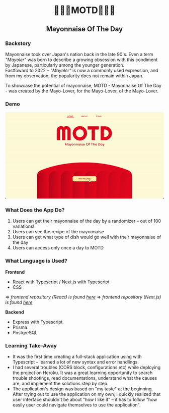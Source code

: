 <h1 align="center">🍳🥚🍳MOTD🥚🍳🥚</h1>
<h2 align="center">Mayonnaise Of The Day</h2>

### Backstory
Mayonnaise took over Japan's nation back in the late 90's. Even a term <i>"Mayoler"</i> was born to describe a growing obsession with this condiment by Japanese, particularly among the younger generation.<br>
Fastfoward to 2022 – <i>"Mayoler"</i> is now a commonly used expression, and from my observation, the popularity does not remain within Japan.

To showcase the potential of mayonnaise, MOTD - Mayonnaise Of The Day - was created by the Mayo-Lover, for the Mayo-Lover, of the Mayo-Lover.


### Demo
![motd demo gif](https://github.com/sigristarisa/motd-server/blob/main/assets/motd-demo.gif?raw=true)



### What Does the App Do?
1. Users can get their mayonnaise of the day by a randomizer – out of 100 variations!
2. Users can see the recipe of the mayonnaise
3. Users can get what type of dish would go well with their mayonnaise of the day
4. Users can access only once a day to MOTD

### What Language is Used?
**Frontend**
- React with Typescript / Next.js with Typescript
- CSS

=> *frontend repository (React) is found [here](https://github.com/sigristarisa/motd-client)*
=> *frontend repository (Next.js) is found [here](https://github.com/sigristarisa/motd-nextjs)*


**Backend** 
- Express with Typescript
- Prisma
- PostgreSQL<br/>

### Learning Take-Away
- It was the first time creating a full-stack application using with Typescript – learned a lot of new syntax and error handlings.
- I had several troubles (CORS block, configurations etc) while deploying the project on Heroku. It was a great learning opportunity to search trouble shootings, read documentations, understand what the causes are, and implement the solutions step by step.
- The application's design was based on "my taste" at the beginning. After trying out to use the application on my own, I quickly realized that user interface shouldn't be about "how I like it" – it has to follow "how easily user could navigate themselves to use the application".
